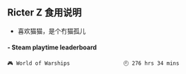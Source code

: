 ## Ricter Z 食用说明
- 喜欢猫猫，是个冇猫孤儿

<!-- steam-box start -->
#### - Steam playtime leaderboard
```text
🎮 World of Warships                 🕘 276 hrs 34 mins
```
<!-- Powered by https://github.com/YouEclipse/steam-box . -->
<!-- steam-box end -->

